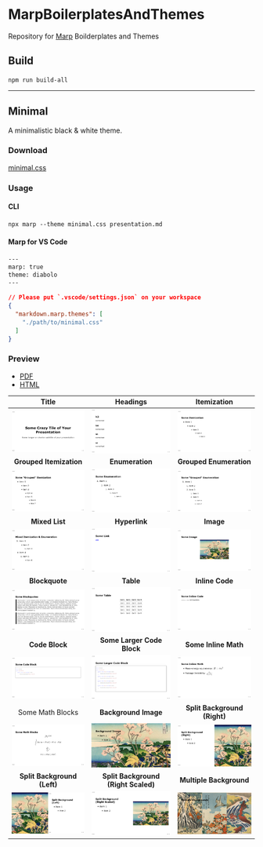 # MarpBoilerplatesAndThemes
Repository for [Marp](https://marp.app) Boilderplates and Themes

##  Build

```
npm run build-all
```

---

## Minimal

A minimalistic black & white theme.

### Download

[minimal.css](./themes/minimal.css)

### Usage

#### CLI

```
npx marp --theme minimal.css presentation.md
```

#### Marp for VS Code

```
---
marp: true
theme: diabolo
---
```

```json
// Please put `.vscode/settings.json` on your workspace
{
  "markdown.marp.themes": [
    "./path/to/minimal.css"
  ]
}
```

### Preview

* [PDF](./previews/minimal/pdf/slides.pdf)
* [HTML](./previews/minimal/html/slides.html)

|**Title**|**Headings**|**Itemization**|
|:-:|:-:|:-:|
|<img src="./previews/minimal/png/slides.001.png" width="200"/>|<img src="./previews/minimal/png/slides.002.png" width="200"/>|<img src="./previews/minimal/png/slides.003.png" width="200"/>|
|**Grouped Itemization**|**Enumeration**|**Grouped Enumeration**|
|<img src="./previews/minimal/png/slides.004.png" width="200"/>|<img src="./previews/minimal/png/slides.005.png" width="200"/>|<img src="./previews/minimal/png/slides.006.png" width="200"/>|
|**Mixed List**|**Hyperlink**|**Image**|
|<img src="./previews/minimal/png/slides.007.png" width="200"/>|<img src="./previews/minimal/png/slides.008.png" width="200"/>|<img src="./previews/minimal/png/slides.009.png" width="200"/>|
|**Blockquote**|**Table**|**Inline Code**|
|<img src="./previews/minimal/png/slides.010.png" width="200"/>|<img src="./previews/minimal/png/slides.011.png" width="200"/>|<img src="./previews/minimal/png/slides.012.png" width="200"/>|
|**Code Block**|**Some Larger Code Block**|**Some Inline Math**|
|<img src="./previews/minimal/png/slides.013.png" width="200"/>|<img src="./previews/minimal/png/slides.014.png" width="200"/>|<img src="./previews/minimal/png/slides.015.png" width="200"/>|
|Some Math Blocks|**Background Image**|**Split Background (Right)**|
|<img src="./previews/minimal/png/slides.016.png" width="200"/>|<img src="./previews/minimal/png/slides.017.png" width="200"/>|<img src="./previews/minimal/png/slides.018.png" width="200"/>|
|**Split Background (Left)**|**Split Background (Right Scaled)**|**Multiple Background**|
|<img src="./previews/minimal/png/slides.019.png" width="200"/>|<img src="./previews/minimal/png/slides.020.png" width="200"/>|<img src="./previews/minimal/png/slides.021.png" width="200"/>|